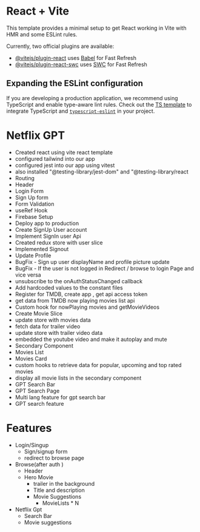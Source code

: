 # React + Vite

This template provides a minimal setup to get React working in Vite with HMR and some ESLint rules.

Currently, two official plugins are available:

- [@vitejs/plugin-react](https://github.com/vitejs/vite-plugin-react/blob/main/packages/plugin-react/README.md) uses [Babel](https://babeljs.io/) for Fast Refresh
- [@vitejs/plugin-react-swc](https://github.com/vitejs/vite-plugin-react-swc) uses [SWC](https://swc.rs/) for Fast Refresh

## Expanding the ESLint configuration

If you are developing a production application, we recommend using TypeScript and enable type-aware lint rules. Check out the [TS template](https://github.com/vitejs/vite/tree/main/packages/create-vite/template-react-ts) to integrate TypeScript and [`typescript-eslint`](https://typescript-eslint.io) in your project.


# Netflix GPT
- Created react using vite react template
- configured tailwind into our app
- configured jest into our app using vitest
- also installed  "@testing-library/jest-dom" and "@testing-library/react
- Routing
- Header
- Login Form
- Sign Up form
- Form Validation
- useRef Hook
- Firebase Setup
- Deploy app to production
- Create SignUp User account
- Implement SignIn user Api
- Created redux store with user slice
- Implemented Signout
- Update Profile
- BugFix - Sign up user displayName and profile picture update
- BugFix - If the user is not logged in  Redirect / browse to login Page and vice versa
- unsubscribe to the onAuthStatusChanged callback
- Add hardcoded values to the constant files
- Register for TMDB, create app , get api access token
- get data from TMDB now playing movies list api
- Custom hook for nowPlaying movies and getMovieVideos
- Create Movie Slice
- update store with movies data
- fetch data for trailer video
- update store with trailer video data
- embedded the youtube video and make it autoplay and mute
- Secondary Component
- Movies List
- Movies Card
- custom hooks to retrieve data for popular, upcoming and top rated movies
- display all movie lists in the  secondary component
- GPT Search Bar
- GPT Search Page
- Multi lang feature for gpt search bar
- GPT search feature 





# Features
- Login/Singup 
   - Sign/signup form 
   - redirect to browse page
- Browse(after auth )
  - Header
  - Hero Movie
      - trailer in the background
      - Title and description
      - Movie Suggestions
        - MovieLists * N
- Netflix Gpt
   - Search Bar
   - Movie suggestions 
